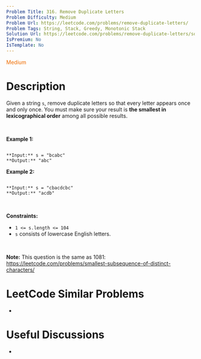 ```yaml
---
Problem Title: 316. Remove Duplicate Letters
Problem Difficulty: Medium
Problem Url: https://leetcode.com/problems/remove-duplicate-letters/
Problem Tags: String, Stack, Greedy, Monotonic Stack
Solution Url: https://leetcode.com/problems/remove-duplicate-letters/solution/
IsPremium: No
IsTemplate: No
---
```


<span style="color: rgb(239, 108, 0);">Medium</span>

# Description

Given a string `s`, remove duplicate letters so that every letter appears once and only once. You must make sure your result is **the smallest in lexicographical order** among all possible results.


 


**Example 1:**



```

**Input:** s = "bcabc"
**Output:** "abc"

```

**Example 2:**



```

**Input:** s = "cbacdcbc"
**Output:** "acdb"

```

 


**Constraints:**


* `1 <= s.length <= 104`
* `s` consists of lowercase English letters.


 


**Note:** This question is the same as 1081: <https://leetcode.com/problems/smallest-subsequence-of-distinct-characters/>




# LeetCode Similar Problems

- []()

# Useful Discussions

- []()

